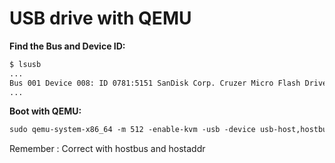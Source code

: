 # USB drive with QEMU

**Find the Bus and Device ID:**

```txt
$ lsusb
...
Bus 001 Device 008: ID 0781:5151 SanDisk Corp. Cruzer Micro Flash Drive
...
```

**Boot with QEMU:**

```txt
sudo qemu-system-x86_64 -m 512 -enable-kvm -usb -device usb-host,hostbus=1,hostaddr=8
```

Remember : Correct with hostbus and hostaddr
